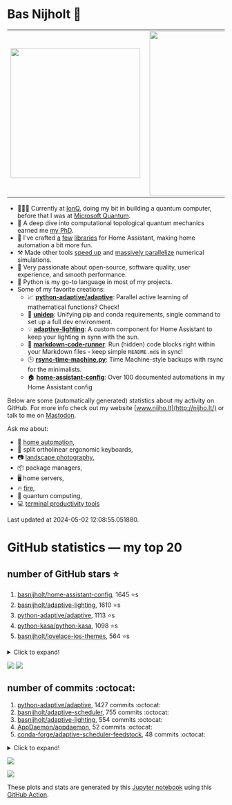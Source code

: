 # Bas Nijholt 👋

<center>
  <table>
    <tr>
        <td><img width="300px" align="left" src="https://github-readme-stats.vercel.app/api/top-langs/?username=basnijholt&hide=TeX,Jupyter%20Notebook&layout=compact&theme=radical" /></td>
        <td><img align='right' src="https://github-readme-stats.vercel.app/api?username=basnijholt&show_icons=true&theme=radical" width="380"></td>
    </tr>
  </table>
</center>

- 👷🏻‍♂️ Currently at [IonQ](https://ionq.com/), doing my bit in building a quantum computer, before that I was at [Microsoft Quantum](https://quantum.microsoft.com/).
- 🌟 A deep dive into computational topological quantum mechanics earned me [my PhD](https://github.com/basnijholt/thesis).
- 🎨 I've crafted [a](https://github.com/basnijholt/adaptive-lighting) [few](https://github.com/basnijholt/aiokef) [libraries](https://github.com/basnijholt/miflora) for Home Assistant, making home automation a bit more fun.
- ⚒️ Made other tools [speed up](https://github.com/python-adaptive/adaptive) and [massively parallelize](https://github.com/basnijholt/adaptive-scheduler) numerical simulations.
- 🏅 Very passionate about open-source, software quality, user experience, and smooth performance.
- 🐍 Python is my go-to language in most of my projects.
- Some of my favorite creations:
  - 📈 **[python-adaptive/adaptive](https://github.com/python-adaptive/adaptive/)**: Parallel active learning of mathematical functions? Check!
  - 🧬 **[unidep](https://github.com/basnijholt/unidep/)**: Unifying pip and conda requirements, single command to set up a full dev environment.
  - 💡 **[adaptive-lighting](https://github.com/basnijholt/adaptive-lighting/)**: A custom component for Home Assistant to keep your lighting in synn with the sun.
  - 📝 **[markdown-code-runner](https://github.com/basnijholt/markdown-code-runner/)**: Run (hidden) code blocks right within your Markdown files - keep simple `README.md`s in sync!
  - 🕒 **[rsync-time-machine.py](https://github.com/basnijholt/rsync-time-machine.py/)**: Time Machine-style backups with rsync for the minimalists.
  - 🏠 **[home-assistant-config](https://github.com/basnijholt/home-assistant-config/)**: Over 100 documented automations in my Home Assistant config

Below are some (automatically generated) statistics about my activity on GitHub.
For more info check out my website [www.nijho.lt](http://nijho.lt/) or talk to me on <a rel="me" href="https://fosstodon.org/@basnijholt">Mastodon</a>.

Ask me about:

- 🏡 [home automation](https://github.com/basnijholt/home-assistant-config/),
- 🎹 split ortholinear ergonomic keyboards,
- 📷 [landscape photography](https://www.instagram.com/bnijholt),
- 📦 package managers,
- 🖥️ home servers,
- 🔥 [fire](https://wenfire.nijho.lt/),
- 🧠 quantum computing,
- 💻 [terminal productivity tools](https://www.nijho.lt/post/terminal-ninja/)

Last updated at 2024-05-02 12:08:55.051880.

# GitHub statistics — my top 20

## number of GitHub stars ⭐️

1. [basnijholt/home-assistant-config](https://github.com/basnijholt/home-assistant-config/), 1645 ⭐️s
2. [basnijholt/adaptive-lighting](https://github.com/basnijholt/adaptive-lighting/), 1610 ⭐️s
3. [python-adaptive/adaptive](https://github.com/python-adaptive/adaptive/), 1113 ⭐️s
4. [python-kasa/python-kasa](https://github.com/python-kasa/python-kasa/), 1098 ⭐️s
5. [basnijholt/lovelace-ios-themes](https://github.com/basnijholt/lovelace-ios-themes/), 564 ⭐️s
<details><summary>Click to expand!</summary>

6. [basnijholt/lovelace-ios-dark-mode-theme](https://github.com/basnijholt/lovelace-ios-dark-mode-theme/), 441 ⭐️s
7. [basnijholt/rsync-time-machine.py](https://github.com/basnijholt/rsync-time-machine.py/), 367 ⭐️s
8. [basnijholt/miflora](https://github.com/basnijholt/miflora/), 360 ⭐️s
9. [topocm/topocm_content](https://github.com/topocm/topocm_content/), 267 ⭐️s
10. [basnijholt/home-assistant-streamdeck-yaml](https://github.com/basnijholt/home-assistant-streamdeck-yaml/), 206 ⭐️s
11. [basnijholt/unidep](https://github.com/basnijholt/unidep/), 206 ⭐️s
12. [basnijholt/home-assistant-macbook-touch-bar](https://github.com/basnijholt/home-assistant-macbook-touch-bar/), 95 ⭐️s
13. [kwant-project/kwant](https://github.com/kwant-project/kwant/), 84 ⭐️s
14. [basnijholt/markdown-code-runner](https://github.com/basnijholt/markdown-code-runner/), 81 ⭐️s
15. [basnijholt/home-assistant-streamdeck-yaml-addon](https://github.com/basnijholt/home-assistant-streamdeck-yaml-addon/), 62 ⭐️s
16. [basnijholt/aiokef](https://github.com/basnijholt/aiokef/), 37 ⭐️s
17. [basnijholt/thesis-cover](https://github.com/basnijholt/thesis-cover/), 34 ⭐️s
18. [basnijholt/adaptive-scheduler](https://github.com/basnijholt/adaptive-scheduler/), 26 ⭐️s
19. [basnijholt/instacron](https://github.com/basnijholt/instacron/), 20 ⭐️s
20. [kwant-project/kwant-tutorial-2016](https://github.com/kwant-project/kwant-tutorial-2016/), 19 ⭐️s

</details>

![](https://github.com/basnijholt/basnijholt/raw/main/stars_over_time.png)
![](https://github.com/basnijholt/basnijholt/raw/main/stars_over_time_per_repo.png)

## number of commits :octocat:

1. [python-adaptive/adaptive](https://github.com/python-adaptive/adaptive/), 1427 commits :octocat:
2. [basnijholt/adaptive-scheduler](https://github.com/basnijholt/adaptive-scheduler/), 755 commits :octocat:
3. [basnijholt/adaptive-lighting](https://github.com/basnijholt/adaptive-lighting/), 554 commits :octocat:
4. [AppDaemon/appdaemon](https://github.com/AppDaemon/appdaemon/), 52 commits :octocat:
5. [conda-forge/adaptive-scheduler-feedstock](https://github.com/conda-forge/adaptive-scheduler-feedstock/), 48 commits :octocat:
<details><summary>Click to expand!</summary>

6. [conda-forge/adaptive-feedstock](https://github.com/conda-forge/adaptive-feedstock/), 38 commits :octocat:
7. [basnijholt/adaptive-tools](https://github.com/basnijholt/adaptive-tools/), 34 commits :octocat:
8. [basnijholt/arxiv-feed-mailer](https://github.com/basnijholt/arxiv-feed-mailer/), 15 commits :octocat:
9. [basnijholt/azure-agent-jupyter-minimal-notebook](https://github.com/basnijholt/azure-agent-jupyter-minimal-notebook/), 10 commits :octocat:
10. [microsoft/aiida-dynamic-workflows](https://github.com/microsoft/aiida-dynamic-workflows/), 3 commits :octocat:
11. [adamchainz/blacken-docs](https://github.com/adamchainz/blacken-docs/), 2 commits :octocat:
12. [fsspec/adlfs](https://github.com/fsspec/adlfs/), 2 commits :octocat:
13. [Azure/azhpc-images](https://github.com/Azure/azhpc-images/), 1 commits :octocat:
14. [hassio-addons/addon-jupyterlab](https://github.com/hassio-addons/addon-jupyterlab/), 0 commits :octocat:
15. [conda-forge/paramiko-feedstock](https://github.com/conda-forge/paramiko-feedstock/), 0 commits :octocat:
16. [binance/binance-spot-api-docs](https://github.com/binance/binance-spot-api-docs/), 0 commits :octocat:
17. [RMerl/asuswrt-merlin](https://github.com/RMerl/asuswrt-merlin/), 0 commits :octocat:
18. [hassio-addons/addon-vscode](https://github.com/hassio-addons/addon-vscode/), 0 commits :octocat:

</details>

![](https://github.com/basnijholt/basnijholt/raw/main/commits_per_hour.png)

![](https://github.com/basnijholt/basnijholt/raw/main/commits_per_weekday.png)


These plots and stats are generated by this [Jupyter notebook](./update-readme.ipynb) using this [GitHub Action](.github/workflows/run-notebook.yml).